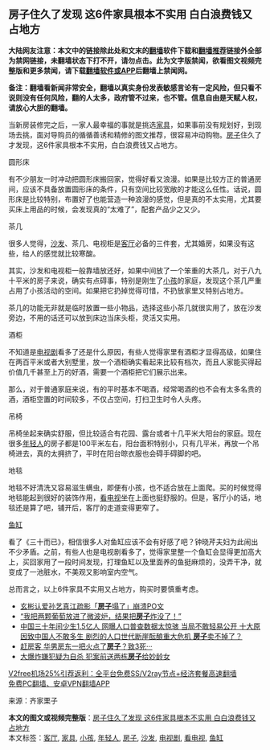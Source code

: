  <h2>房子住久了发现 这6件家具根本不实用 白白浪费钱又占地方</h2> <p class="notice"><b>大陆网友注意：本文中的链接除此处和文末的<a href="https://github.com/bannedbook/fanqiang" >翻墙</a>软件下载和<a href="https://github.com/killgcd/justmysocks/blob/master/README.md">翻墙推荐</a>链接外全部为禁网链接，未翻墙状态下打不开，请勿点击。此为文字版禁闻，欲看图文视频完整版和更多禁闻，请下载<a href="https://github.com/bannedbook/fanqiang">翻墙软件或APP</a>后翻墙上禁闻网。</p><p>备注：翻墙看新闻非常安全，翻墙以真实身份发表敏感言论有一定风险，但只看不说则没有任何风险，翻的人太多，政府管不过来，也不管。信息自由是天赋人权，请放心大胆的翻墙。</b></p>  <div class="entry"> <p>当新房装修完之后，一家人最幸福的事就是挑选<a href="https://www.bannedbook.org/bnews/tag/%E5%AE%B6%E5%85%B7/" class="st_tag internal_tag" rel="tag" title="标签 家具 下的日志">家具</a>，如果事前没有规划好，到现场去挑，面对导购员的循循善诱和精修的图文推荐，很容易冲动购物。<a href="https://www.bannedbook.org/bnews/tag/%e6%88%bf%e5%ad%90/" class="st_tag internal_tag" rel="tag" title="标签 房子 下的日志">房子</a>住久了才发现，这6件家具根本不实用，白白浪费钱又占地方。</p> <p>圆形床</p> <p>有不少朋友一时冲动把圆形床搬回家，觉得好看又浪漫。如果是比较方正的普通房间，应该不具备放置圆形床的条件，只有空间比较宽敞的才能这么任性。话说，圆形床是比较特别，布置好了也能营造一种浪漫的感觉，但是真的不太实用，尤其要买床上用品的时候，会发现真的“太难了”，配套产品少之又少。</p> <p>茶几</p> <p>很多人觉得，<a href="https://www.bannedbook.org/bnews/tag/%e6%b2%99%e5%8f%91/" class="st_tag internal_tag" rel="tag" title="标签 沙发 下的日志">沙发</a>、茶几、电视柜是<a href="https://www.bannedbook.org/bnews/tag/%e5%ae%a2%e5%8e%85/" class="st_tag internal_tag" rel="tag" title="标签 客厅 下的日志">客厅</a>必备的三件套，尤其婚房，如果没有这些，给人的感觉就比较寒酸。</p> <p>其实，沙发和电视柜一般靠墙放还好，如果中间放了一个笨重的大茶几，对于八九十平米的房子来说，确实有点碍事，特别是刚生了<a href="https://www.bannedbook.org/bnews/tag/%e5%b0%8f%e5%ad%a9/" class="st_tag internal_tag" rel="tag" title="标签 小孩 下的日志">小孩</a>的家庭，发现这个茶几严重占用了小孩活动的空间。如果把它扔掉觉得可惜，不扔放家里又特别占地方。</p>  <p>茶几的功能无非就是临时放置一些小物品，选择这些小茶几就很实用了，放在沙发旁边，不用的话还可以放到床边当床头柜，灵活又实用。</p> <p>酒柜</p> <p>不知道是<a href="https://www.bannedbook.org/bnews/tag/%E7%94%B5%E8%A7%86%E5%89%A7/" class="st_tag internal_tag" rel="tag" title="标签 电视剧 下的日志">电视剧</a>看多了还是什么原因，有些人觉得家里有酒柜才显得高级，如果住在两百平米或者大别墅里，放一个酒柜确实看起来比较有档次，而且人家能买得起价值几千甚至上万的好酒，需要一个酒柜把它们展示出来。</p> <p>那么，对于普通家庭来说，有的平时基本不喝酒，经常喝酒的也不会有太多名贵的酒，酒柜空置的时间较多，不仅占空间，打扫卫生时令人头疼。</p> <p>吊椅</p> <p>吊椅坐起来确实舒服，但比较适合有花园、露台或者十几平米大阳台的家庭。现在很多<a href="https://www.bannedbook.org/bnews/tag/%e5%b9%b4%e8%bd%bb%e4%ba%ba/" class="st_tag internal_tag" rel="tag" title="标签 年轻人 下的日志">年轻人</a>的房子都是100平米左右，阳台面积特别小，只有几平米，再放一个吊椅进去，真的太拥挤了，平时在阳台晾衣服也会碍手碍脚的吧。</p>  <p>地毯</p> <p>地毯不好清洗又容易滋生螨虫，即便有小孩，也不适合放在上面爬。买的时候觉得地毯能起到很好的装饰作用，<a href="https://www.bannedbook.org/bnews/tag/%E7%9C%8B%E7%94%B5%E8%A7%86/" class="st_tag internal_tag" rel="tag" title="标签 看电视 下的日志">看电视</a>坐在上面也挺舒服的。但是，客厅小的话，地毯还是算了吧，铺开后，客厅的走道变得更窄了。</p> <p><a href="https://www.bannedbook.org/bnews/tag/%E9%B1%BC%E7%BC%B8/" class="st_tag internal_tag" rel="tag" title="标签 鱼缸 下的日志">鱼缸</a></p> <p>看了《三十而已》，相信很多人对鱼缸应该不会有好感了吧？钟晓芹夫妇为此闹出不少矛盾。之前，有些人也是电视剧看多了，觉得家里整一个鱼缸会显得更加高大上，买回家用了一段时间发现，打理鱼缸以及里面养的鱼挺麻烦的，没弄干净，就变成了一池脏水，不美观又影响室内空气。</p> <p>总而言之，以上6件家具不实用又占地方，购买时要慎重考虑。</p> <ul class='op-related-articles' title='相关阅读'> <li><a href='https://www.bannedbook.org/bnews/yule/20210102/1459570.html' target='_blank'>玄彬认爱孙艺真江疏影「<b>房子</b>塌了」崩溃PO文</a></li> <li><a href='https://www.bannedbook.org/bnews/funmedia/20201230/1457723.html' target='_blank'>“我把两颗葡萄放进了微波炉，结果把<b>房子</b>炸没了！”</a></li> <li><a href='https://www.bannedbook.org/bnews/comments/20201229/1456746.html' target='_blank'>中国三十年间少生1.5亿人 网曝人口普查数据太惊骇 当局不敢轻易公开 十大原因致中国人不敢多生 剧烈的人口世代断崖酝酿重大危机 <b>房子</b>卖不掉了？</a></li> <li><a href='https://www.bannedbook.org/bnews/baitai/20201228/1456340.html' target='_blank'>赶房客 华男房东一把火点了<b>房子</b>？致3死···</a></li> <li><a href='https://www.bannedbook.org/bnews/baitai/20201228/1456313.html' target='_blank'>大爆炸嫌犯疑为自杀 犯案前送两栋<b>房子</b>给妙龄女</a></li> </ul> <p class="texttj"> <a href="https://github.com/bannedbook/fanqiang/wiki/V2ray%E6%9C%BA%E5%9C%BA" target="_blank">V2free机场25%引荐返利：全平台免费SS/V2ray节点+经济套餐高速翻墙</a><br/> <a href="https://github.com/bannedbook/fanqiang/wiki/%E7%A6%81%E9%97%BB%E7%BD%91%E5%AE%89%E5%8D%93%E7%BF%BB%E5%A2%99%E6%96%B0%E9%97%BBAPP" target="_blank">免费PC翻墙、安卓VPN翻墙APP</a></p><p> 来源：齐家栗子 </p> <a name='sharetosocial'></a>       <div><b>本文的图文或视频完整版</b>：<a href='https://www.bannedbook.org/bnews/lifebaike/20210102/1459699.html'>房子住久了发现 这6件家具根本不实用 白白浪费钱又占地方</a></div>  </div><!--END ENTRY--> <div class="postfooter"> <div>本文标签：<a href="https://www.bannedbook.org/bnews/tag/%e5%ae%a2%e5%8e%85/" rel="tag">客厅</a>, <a href="https://www.bannedbook.org/bnews/tag/%E5%AE%B6%E5%85%B7/" rel="tag">家具</a>, <a href="https://www.bannedbook.org/bnews/tag/%e5%b0%8f%e5%ad%a9/" rel="tag">小孩</a>, <a href="https://www.bannedbook.org/bnews/tag/%e5%b9%b4%e8%bd%bb%e4%ba%ba/" rel="tag">年轻人</a>, <a href="https://www.bannedbook.org/bnews/tag/%e6%88%bf%e5%ad%90/" rel="tag">房子</a>, <a href="https://www.bannedbook.org/bnews/tag/%e6%b2%99%e5%8f%91/" rel="tag">沙发</a>, <a href="https://www.bannedbook.org/bnews/tag/%E7%94%B5%E8%A7%86%E5%89%A7/" rel="tag">电视剧</a>, <a href="https://www.bannedbook.org/bnews/tag/%E7%9C%8B%E7%94%B5%E8%A7%86/" rel="tag">看电视</a>, <a href="https://www.bannedbook.org/bnews/tag/%E9%B1%BC%E7%BC%B8/" rel="tag">鱼缸</a></div>  </div><!--END POSTFOOTER--> 